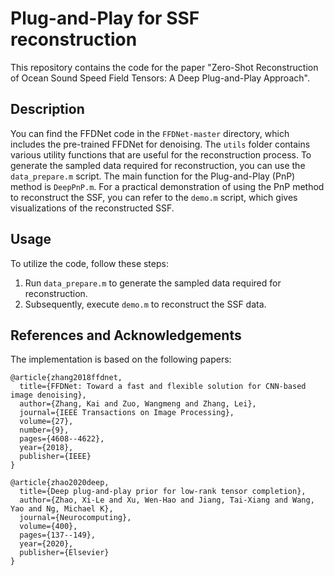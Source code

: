 # Plug-and-Play for SSF reconstruction

This repository contains the code for the paper "Zero-Shot Reconstruction of Ocean Sound Speed Field Tensors: A Deep Plug-and-Play Approach".

## Description

You can find the FFDNet code in the `FFDNet-master` directory, which includes the pre-trained FFDNet for denoising. The `utils` folder contains various utility functions that are useful for the reconstruction process. To generate the sampled data required for reconstruction, you can use the `data_prepare.m` script. The main function for the Plug-and-Play (PnP) method is `DeepPnP.m`. For a practical demonstration of using the PnP method to reconstruct the SSF, you can refer to the `demo.m` script, which gives visualizations of the reconstructed SSF.

## Usage

To utilize the code, follow these steps:

1. Run `data_prepare.m` to generate the sampled data required for reconstruction.
2. Subsequently, execute `demo.m` to reconstruct the SSF data.

## References and Acknowledgements

The implementation is based on the following papers:

```
@article{zhang2018ffdnet,
  title={FFDNet: Toward a fast and flexible solution for CNN-based image denoising},
  author={Zhang, Kai and Zuo, Wangmeng and Zhang, Lei},
  journal={IEEE Transactions on Image Processing},
  volume={27},
  number={9},
  pages={4608--4622},
  year={2018},
  publisher={IEEE}
}
```

```
@article{zhao2020deep,
  title={Deep plug-and-play prior for low-rank tensor completion},
  author={Zhao, Xi-Le and Xu, Wen-Hao and Jiang, Tai-Xiang and Wang, Yao and Ng, Michael K},
  journal={Neurocomputing},
  volume={400},
  pages={137--149},
  year={2020},
  publisher={Elsevier}
}
```
